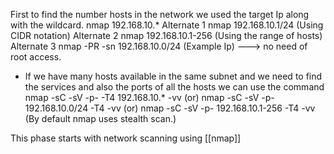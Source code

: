 First to find the number hosts in the network we used the target Ip along with the wildcard.
	nmap 192.168.10.* <ip with the wildcard>
	Alternate 1      nmap 192.168.10.1/24 (Using CIDR notation)
	Alternate 2      nmap 192.168.10.1-256 (Using the range of hosts)
	Alternate 3      nmap -PR -sn 192.168.10.0/24 (Example Ip) ---> no need of root access.

- If we have many hosts available in the same subnet and we need to find the services and also the ports of all the hosts we can use  the command 
	  nmap -sC -sV -p- -T4 192.168.10.* -vv 
	  (or) 
	  nmap -sC -sV -p- 192.168.10.0/24 -T4 -vv
	  (or)
	  nmap -sC -sV -p- 192.168.10.1-256 -T4 -vv  (By default nmap uses stealth scan.) 


This phase starts with network scanning using [[nmap]]